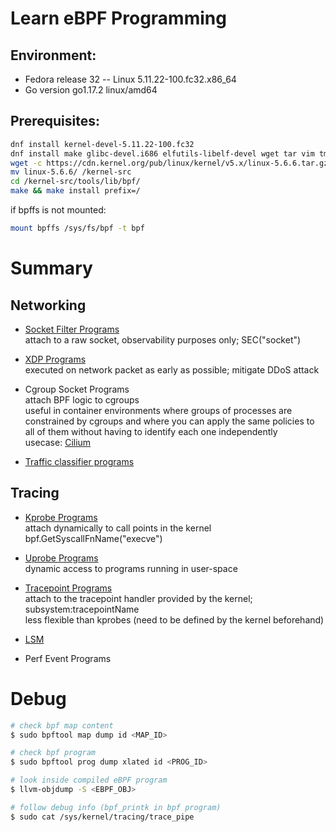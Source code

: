 # Learn eBPF Programming

## Environment:
  - Fedora release 32 -- Linux 5.11.22-100.fc32.x86_64
  - Go version go1.17.2 linux/amd64

## Prerequisites:
```bash
dnf install kernel-devel-5.11.22-100.fc32
dnf install make glibc-devel.i686 elfutils-libelf-devel wget tar vim tmux jq systemtap-sdt-devel clang bcc bcc-devel strace git llvm
wget -c https://cdn.kernel.org/pub/linux/kernel/v5.x/linux-5.6.6.tar.gz -O - | tar -xz
mv linux-5.6.6/ /kernel-src
cd /kernel-src/tools/lib/bpf/
make && make install prefix=/
```

if bpffs is not mounted: 
```bash
mount bpffs /sys/fs/bpf -t bpf
```

# Summary
## Networking
- [Socket Filter Programs](https://github.com/ZhengjunHUO/bpf-playground/tree/main/filter/raw_socket)\
attach to a raw socket, observability purposes only; SEC("socket") 

- [XDP Programs](https://github.com/ZhengjunHUO/bpf-playground/tree/main/xdp/droptcp)\
executed on network packet as early as possible; mitigate DDoS attack

- Cgroup Socket Programs\
attach BPF logic to cgroups\
useful in container environments where groups of processes are constrained by cgroups and where you can apply the same policies to all of them without having to identify each one independently\
usecase: [Cilium](https://github.com/cilium/cilium)

- [Traffic classifier programs](https://github.com/ZhengjunHUO/bpf-playground/tree/main/tc/bpf_cls)

## Tracing
- [Kprobe Programs](https://github.com/ZhengjunHUO/bpf-playground/tree/main/kprobe)\
attach dynamically to call points in the kernel\
bpf.GetSyscallFnName("execve")

- [Uprobe Programs](https://github.com/ZhengjunHUO/bpf-playground/tree/main/uprobe)\
dynamic access to programs running in user-space

- [Tracepoint Programs](https://github.com/ZhengjunHUO/bpf-playground/tree/main/tracepoint)\
attach to the tracepoint handler provided by the kernel; subsystem:tracepointName\
less flexible than kprobes (need to be defined by the kernel beforehand)

- [LSM](https://github.com/ZhengjunHUO/bpf-playground/tree/main/lsm)

- Perf Event Programs

# Debug
```sh
# check bpf map content
$ sudo bpftool map dump id <MAP_ID>

# check bpf program
$ sudo bpftool prog dump xlated id <PROG_ID>

# look inside compiled eBPF program
$ llvm-objdump -S <EBPF_OBJ>

# follow debug info (bpf_printk in bpf program)
$ sudo cat /sys/kernel/tracing/trace_pipe
```
